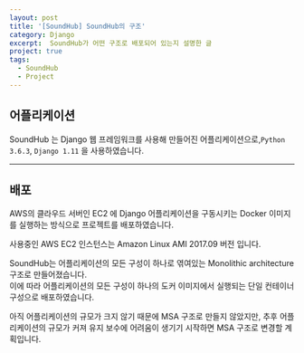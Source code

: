 ```yaml
---
layout: post
title: '[SoundHub] SoundHub의 구조'
category: Django
excerpt:  SoundHub가 어떤 구조로 배포되어 있는지 설명한 글
project: true
tags:
  - SoundHub
  - Project
---
```


## 어플리케이션

SoundHub 는 Django 웹 프레임워크를 사용해 만들어진 어플리케이션으로,`Python 3.6.3`, `Django 1.11` 을 사용하였습니다.

- - -

## 배포

AWS의 클라우드 서버인 EC2 에 Django 어플리케이션을 구동시키는 Docker 이미지를 실행하는 방식으로 프로젝트를 배포하였습니다.  

사용중인 AWS EC2 인스턴스는 Amazon Linux AMI 2017.09 버전 입니다.

SoundHub는 어플리케이션의 모든 구성이 하나로 엮여있는 Monolithic architecture 구조로 만들어졌습니다.  
이에 따라 어플리케이션의 모든 구성이 하나의 도커 이미지에서 실행되는 단일 컨테이너 구성으로 배포하였습니다.  

아직 어플리케이션의 규모가 크지 않기 때문에 MSA 구조로 만들지 않았지만, 추후 어플리케이션의 규모가 커져 유지 보수에 어려움이 생기기 시작하면 MSA 구조로 변경할 계획입니다.  



